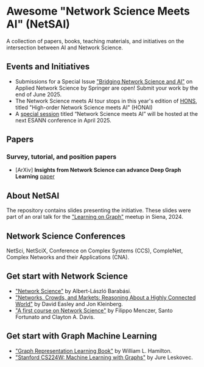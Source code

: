 # Awesome "Network Science Meets AI" (NetSAI)
A collection of papers, books, teaching materials, and initiatives on the intersection between AI and Network Science.

## Events and Initiatives
- Submissions for a Special Issue ["Bridging Network Science and AI"](https://link.springer.com/collections/hafcebgfci) on Applied Network Science by Springer are open! Submit your work by the end of June 2025.
- The Network Science meets AI tour stops in this year's edition of [HONS](https://hons-web.github.io/online/), titled "High-order Network Science meets AI" (HONAI)
- A [special session](https://sites.google.com/view/esann-netsai/home) titled “Network Science meets AI” will be hosted at the next ESANN conference in April 2025.

## Papers
### Survey, tutorial, and position papers
- [ArXiv] **Insights from Network Science can advance Deep Graph Learning** [paper](https://arxiv.org/abs/2502.01177)

## About NetSAI 
The repository contains slides presenting the initiative. These slides were part of an oral talk for the ["Learning on Graph"](https://sites.google.com/student.unisi.it/log24siena/home-page) meetup in Siena, 2024.

## Network Science Conferences
NetSci, NetSciX, Conference on Complex Systems (CCS), CompleNet, Complex Networks and their Applications (CNA).

## Get start with Network Science
- ["Network Science"](https://networksciencebook.com/) by Albert-László Barabási.
- ["Networks, Crowds, and Markets: Reasoning About a Highly Connected World"](https://www.cs.cornell.edu/home/kleinber/networks-book/) by David Easley and Jon Kleinberg.
- ["A first course on Network Science"](https://github.com/CambridgeUniversityPress/FirstCourseNetworkScience) by Filippo Menczer, Santo Fortunato and Clayton A. Davis.

## Get start with Graph Machine Learning
- ["Graph Representation Learning Book"](https://www.cs.mcgill.ca/~wlh/grl_book/) by William L. Hamilton.
- ["Stanford CS224W: Machine Learning with Graphs"](https://www.youtube.com/watch?v=JAB_plj2rbA&list=PLoROMvodv4rPLKxIpqhjhPgdQy7imNkDn) by Jure Leskovec.
  
